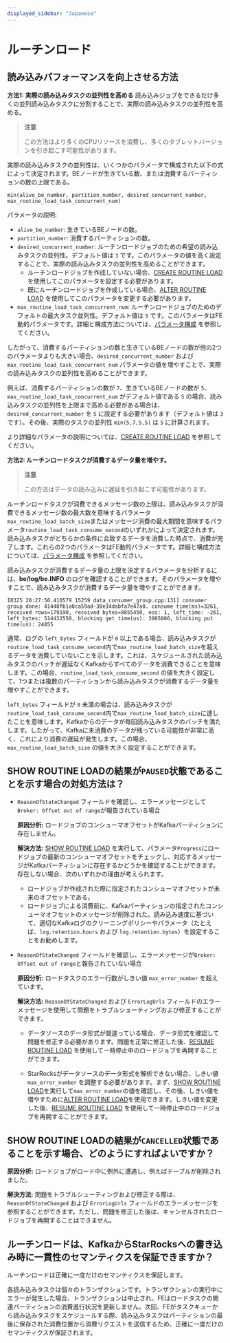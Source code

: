 ```yaml
---
displayed_sidebar: "Japanese"
---
```


# ルーチンロード

## 読み込みパフォーマンスを向上させる方法

**方法1: 実際の読み込みタスクの並列性を高める** 読み込みジョブをできるだけ多くの並列読み込みタスクに分割することで、実際の読み込みタスクの並列性を高める。

> **注意**
>
> この方法はより多くのCPUリソースを消費し、多くのタブレットバージョンを引き起こす可能性があります。

実際の読み込みタスクの並列性は、いくつかのパラメータで構成された以下の式によって決定されます。BEノードが生きている数、または消費するパーティションの数の上限である。

```Plaintext
min(alive_be_number, partition_number, desired_concurrent_number, max_routine_load_task_concurrent_num)
```

パラメータの説明:

- `alive_be_number`: 生きているBEノードの数。
- `partition_number`: 消費するパーティションの数。
- `desired_concurrent_number`: ルーチンロードジョブのための希望の読み込みタスクの並列性。デフォルト値は `3` です。このパラメータの値を高く設定することで、実際の読み込みタスクの並列性を高めることができます。
  - ルーチンロードジョブを作成していない場合、[CREATE ROUTINE LOAD](../../sql-reference/sql-statements/data-manipulation/CREATE_ROUTINE_LOAD.md) を使用してこのパラメータを設定する必要があります。
  - 既にルーチンロードジョブを作成している場合、[ALTER ROUTINE LOAD](../../sql-reference/sql-statements/data-manipulation/ALTER_ROUTINE_LOAD.md) を使用してこのパラメータを変更する必要があります。
- `max_routine_load_task_concurrent_num`: ルーチンロードジョブのためのデフォルトの最大タスク並列性。デフォルト値は `5` です。このパラメータはFE動的パラメータです。詳細と構成方法については、[パラメータ構成](../../administration/Configuration.md#loading-and-unloading) を参照してください。

したがって、消費するパーティションの数と生きているBEノードの数が他の2つのパラメータよりも大きい場合、`desired_concurrent_number` および `max_routine_load_task_concurrent_num` パラメータの値を増やすことで、実際の読み込みタスクの並列性を高めることができます。

例えば、消費するパーティションの数が `7`、生きているBEノードの数が `5`、`max_routine_load_task_concurrent_num` がデフォルト値である `5` の場合、読み込みタスクの並列性を上限まで高める必要がある場合は、`desired_concurrent_number` を `5` に設定する必要があります（デフォルト値は `3` です）。その後、実際のタスクの並列性 `min(5,7,5,5)` は `5` に計算されます。

より詳細なパラメータの説明については、[CREATE ROUTINE LOAD](../../sql-reference/sql-statements/data-manipulation/CREATE_ROUTINE_LOAD.md) を参照してください。

**方法2: ルーチンロードタスクが消費するデータ量を増やす。**

> **注意**
>
> この方法はデータの読み込みに遅延を引き起こす可能性があります。

ルーチンロードタスクが消費できるメッセージ数の上限は、読み込みタスクが消費できるメッセージ数の最大数を意味するパラメータ`max_routine_load_batch_size`またはメッセージ消費の最大期間を意味するパラメータ`routine_load_task_consume_second`のいずれかによって決定されます。読み込みタスクがどちらかの条件に合致するデータを消費した時点で、消費が完了します。これらの2つのパラメータはFE動的パラメータです。詳細と構成方法については、[パラメータ構成](../../administration/Configuration.md#loading-and-unloading) を参照してください。

読み込みタスクが消費するデータ量の上限を決定するパラメータを分析するには、**be/log/be.INFO** のログを確認することができます。そのパラメータを増やすことで、読み込みタスクが消費するデータ量を増やすことができます。

```Plaintext
I0325 20:27:50.410579 15259 data_consumer_group.cpp:131] consumer group done: 41448fb1a0ca59ad-30e34dabfa7e47a0. consume time(ms)=3261, received rows=179190, received bytes=9855450, eos: 1, left_time: -261, left_bytes: 514432550, blocking get time(us): 3065086, blocking put time(us): 24855
```

通常、ログの `left_bytes` フィールドが `0` 以上である場合、読み込みタスクが`routine_load_task_consume_second`内で`max_routine_load_batch_size`を超えるデータを消費していないことを示します。これは、スケジュールされた読み込みタスクのバッチが遅延なくKafkaからすべてのデータを消費できることを意味します。この場合、`routine_load_task_consume_second` の値を大きく設定して、1つまたは複数のパーティションから読み込みタスクが消費するデータ量を増やすことができます。

`left_bytes` フィールドが `0` 未満の場合は、読み込みタスクが`routine_load_task_consume_second`内で`max_routine_load_batch_size`に達したことを意味します。Kafkaからのデータが毎回読み込みタスクのバッチを満たします。したがって、Kafkaに未消費のデータが残っている可能性が非常に高く、これにより消費の遅延が発生します。この場合、`max_routine_load_batch_size` の値を大きく設定することができます。

## SHOW ROUTINE LOADの結果が`PAUSED`状態であることを示す場合の対処方法は？

- `ReasonOfStateChanged` フィールドを確認し、エラーメッセージとして`Broker: Offset out of range`が報告されている場合

  **原因分析:** ロードジョブのコンシューマオフセットがKafkaパーティションに存在しません。

  **解決方法:** [SHOW ROUTINE LOAD](../../sql-reference/sql-statements/data-manipulation/SHOW_ROUTINE_LOAD.md) を実行して、パラメータ`Progress`にロードジョブの最新のコンシューマオフセットをチェックし、対応するメッセージがKafkaパーティションに存在するかどうかを確認することができます。存在しない場合、次のいずれかの理由が考えられます。

  - ロードジョブが作成された際に指定されたコンシューマオフセットが未来のオフセットである。
  - ロードジョブによる消費前に、Kafkaパーティションの指定されたコンシューマオフセットのメッセージが削除された。読み込み速度に基づいて、適切なKafkaログのクリーニングポリシーやパラメータ（たとえば、`log.retention.hours` および `log.retention.bytes`）を設定することをお勧めします。

- `ReasonOfStateChanged` フィールドを確認し、エラーメッセージが`Broker: Offset out of range`と報告されていない場合

  **原因分析:** ロードタスクのエラー行数がしきい値 `max_error_number` を超えています。

  **解決方法:** `ReasonOfStateChanged` および `ErrorLogUrls` フィールドのエラーメッセージを使用して問題をトラブルシューティングおよび修正することができます。

  - データソースのデータ形式が間違っている場合、データ形式を確認して問題を修正する必要があります。問題を正常に修正した後、[RESUME ROUTINE LOAD](../../sql-reference/sql-statements/data-manipulation/RESUME_ROUTINE_LOAD.md) を使用して一時停止中のロードジョブを再開することができます。

  - StarRocksがデータソースのデータ形式を解析できない場合、しきい値 `max_error_number` を調整する必要があります。まず、[SHOW ROUTINE LOAD](../../sql-reference/sql-statements/data-manipulation/SHOW_ROUTINE_LOAD.md)を実行して`max_error_number`の値を確認し、その後、しきい値を増やすために[ALTER ROUTINE LOAD](../../sql-reference/sql-statements/data-manipulation/ALTER_ROUTINE_LOAD.md)を使用できます。しきい値を変更した後、[RESUME ROUTINE LOAD](../../sql-reference/sql-statements/data-manipulation/RESUME_ROUTINE_LOAD.md) を使用して一時停止中のロードジョブを再開することができます。

## SHOW ROUTINE LOADの結果が`CANCELLED`状態であることを示す場合、どのようにすればよいですか？

  **原因分析:** ロードジョブがロード中に例外に遭遇し、例えばテーブルが削除されました。

  **解決方法:** 問題をトラブルシューティングおよび修正する際は、`ReasonOfStateChanged` および `ErrorLogUrls` フィールドのエラーメッセージを参照することができます。ただし、問題を修正した後は、キャンセルされたロードジョブを再開することはできません。

## ルーチンロードは、KafkaからStarRocksへの書き込み時に一貫性のセマンティクスを保証できますか？

   ルーチンロードは正確に一度だけのセマンティクスを保証します。

   各読み込みタスクは個々のトランザクションです。トランザクションの実行中にエラーが発生した場合、トランザクションは中止され、FEはロードタスクの関連パーティションの消費進行状況を更新しません。次回、FEがタスクキューから読み込みタスクをスケジュールする際、読み込みタスクはパーティションの最後に保存された消費位置から消費リクエストを送信するため、正確に一度だけのセマンティクスが保証されます。
